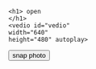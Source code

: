 <!DOCTYPE html>
<html>
<head>
	<meta charset="utf-8">
	<meta name="viewport" content="width=device-width, initial-scale=1">
	<title>danaadns</title>
</head>
<body>

	<h1> open 
	</h1>
	<vedio id="vedio"
	width="640"
	height="480" autoplay>
</vedio>
   <button
   id="snap">snap
photo</button>
<canvas id="canvas"
width="640"
height="480"></canvas>


   <script> 
   	const vedio =
   	document.getElementByld|('video');
   	         const canvas = document.getElementByld('canvas');
   	         const snapButton

   	         =

   	         document.getElementByld('snap');
   	         const consttraints
   	         ={
   	         	video: true
   	         };


   	         navigator.mediaDevices.getUser.media(consttraints)
   	                .then((stream)
   	                	=> {

   	                		console.error('Error accessing the camera',
   	                			error);



   	                		snapButton.addEventListener('click',() => {
   	                			const context =
   	                			canvas.getContext('2d');

   	                			context.drawImage(video, 0, 0, canvas.width);


   	                		});
   	                	</script>
	

</body>
</html>
